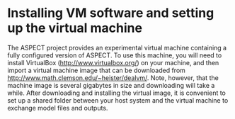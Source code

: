 # Installing VM software and setting up the virtual machine

The ASPECT project provides an experimental
virtual machine containing a fully configured version of
ASPECT. To use this machine, you will need to install
VirtualBox (<http://www.virtualbox.org/>) on your machine, and then import a
virtual machine image that can be downloaded from
<http://www.math.clemson.edu/~heister/dealvm/>. Note, however, that the
machine image is several gigabytes in size and downloading will take a while.
After downloading and installing the virtual image, it is convenient to set up
a shared folder between your host system and the virtual machine to exchange
model files and outputs.
